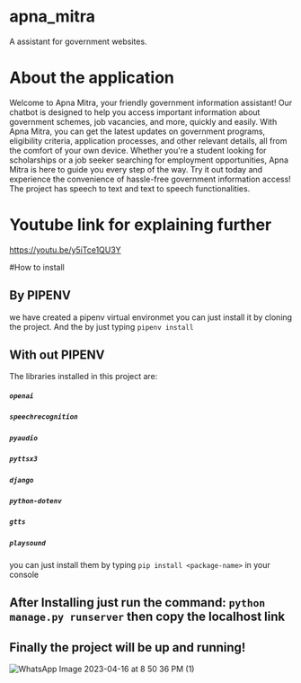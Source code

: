 # apna_mitra
A assistant for government websites.

# About the application
Welcome to Apna Mitra, your friendly government information assistant!
Our chatbot is designed to help you access important information about
government schemes, job vacancies, and more, quickly and easily. With
Apna Mitra, you can get the latest updates on government programs,
eligibility criteria, application processes, and other relevant
details, all from the comfort of your own device. Whether you're a
student looking for scholarships or a job seeker searching for
employment opportunities, Apna Mitra is here to guide you every step
of the way. Try it out today and experience the convenience of
hassle-free government information access!
The project has speech to text and text to speech functionalities.

# Youtube link for explaining further
https://youtu.be/y5iTce1QU3Y

#How to install

## By PIPENV
we have created a pipenv virtual environmet you can just install it by cloning the project.
And the by just typing `pipenv install`

## With out PIPENV
The libraries installed in this project are:
##### `openai`
##### `speechrecognition`
##### `pyaudio`
##### `pyttsx3`
##### `django`
##### `python-dotenv`
##### `gtts`
##### `playsound`

you can just install them by typing `pip install <package-name>` in your console

## After Installing just run the command: `python manage.py runserver` then copy the localhost link
## Finally the project will be up and running!
![WhatsApp Image 2023-04-16 at 8 50 36 PM (1)](https://user-images.githubusercontent.com/32027279/232330539-5c3f361d-c5bf-4886-b45b-dd235504e91a.jpeg)





